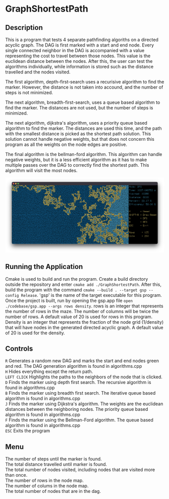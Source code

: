 # GraphShortestPath

## Description
This is a program that tests 4 separate pathfinding algoriths on a directed acyclic graph. The DAG is first marked with a start and end node. Every single connected neighbor in the DAG is accompanied with a value representing the cost to travel between those nodes. This value is the euclidean distance between the nodes. After this, the user can test the algorithms individually, while information is stored such as the distance travelled and the nodes visited.  

The first algorithm, depth-first-search uses a recurisive algorithm to find the marker. However, the distance is not taken into accound, and the number of steps is not minimized.  

The next algorithm, breadth-first-search, uses a queue based algorithm to find the marker. The distances are not used, but the number of steps is minimized.  

The next algorithm, dijkstra's algorithm, uses a priority queue based algorithm to find the marker. The distances are used this time, and the path with the smallest distance is picked as the shortest path solution. This solution cannot handle negative weights, but that does not concern this program as all the weights on the node edges are positive.  

The final algorithm is the bellman-ford algorithm. This algorithm can handle negative weights, but it is a less efficient algorithm as it has to make multiple passes over the DAG to correctly find the shortest path. This algorithm will visit the most nodes.

![Depth First Search with 125 X 250 Maze](https://github.com/maheersayeed99/SearchVisualizer/blob/main/images/Screen%20Shot%202022-06-23%20at%2010.03.54%20PM.png) 

## Running the Application
Cmake is used to build and run the program. Create a build directory outside the repository and enter
`cmake add ./GraphShortestPath`. After this, build the program with the command `cmake --build . --target gsp --config Release`. 'gsp' is the name of the target executable for this program.  
Once the project is built, run by opening the gsp.app file `open ./codebase/gsp.app --args rows density`. rows is an integer that represents the number of rows in the maze. The number of columns will be twice the number of rows. A default value of 20 is used for rows in this program. Density is an integer that represents the fraction of the node grid (1/density) that will have nodes in the generated directed acyclic graph. A default value of 20 is used for the density.
## Controls
`R` Generates a random new DAG and marks the start and end nodes green and red. The DAG generation algorithm is found in algorithms.cpp  
`H` Hides everything except the return path.  
`LEFT CLICK` Highlights the paths to the neighbors of the node that is clicked.
`D` Finds the marker using depth first search. The recursive algorithm is found in algorithms.cpp   
`B` Finds the marker using breadth first search. The iterative queue based algorithm is found in algorithms.cpp  
`J` Finds the marker using Dijkstra's algorithm. The weights are the euclidean distances between the neighboring nodes. The priority queue based algorithm is found in algorithms.cpp  
`F` Finds the marker using the Bellman-Ford algorithm. The queue based algorithm is found in algorithms.cpp  
`ESC` Exits the program
## Menu
The number of steps until the marker is found.  
The total distance travelled until marker is found.  
The total number of nodes visited, including nodes that are visited more than once.  
The number of rows in the node map.  
The number of colums in the node map.  
The total number of nodes that are in the dag.  
